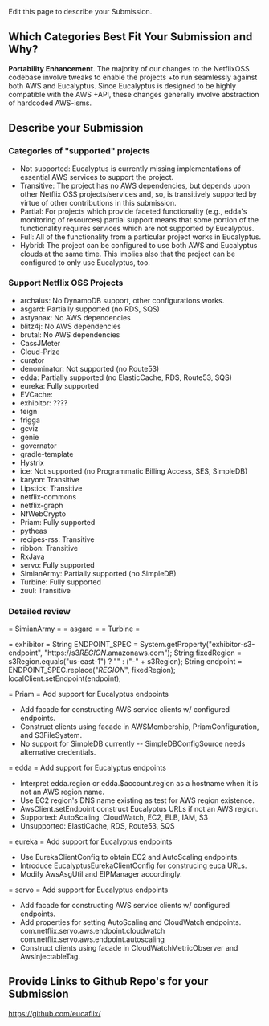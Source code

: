 Edit this page to describe your Submission.

## Which Categories Best Fit Your Submission and Why?
**Portability Enhancement**.  The majority of our changes to the NetflixOSS codebase involve tweaks to enable the projects
+to run seamlessly against both AWS and Eucalyptus.  Since Eucalyptus is designed to be highly compatible with the AWS
+API, these changes generally involve abstraction of hardcoded AWS-isms.

## Describe your Submission

### Categories of "supported" projects
* Not supported:  Eucalyptus is currently missing implementations of essential AWS services to support the project.
* Transitive:  The project has no AWS dependencies, but depends upon other Netflix OSS projects/services and, so, is transitively supported by virtue of other contributions in this submission.
* Partial:  For projects which provide faceted functionality (e.g., edda's monitoring of resources) partial support means that some portion of the functionality requires services which are not supported by Eucalyptus.
* Full:  All of the functionality from a particular project works in Eucalyptus.
* Hybrid:  The project can be configured to use both AWS and Eucalyptus clouds at the same time.  This implies also that the project can be configured to only use Eucalyptus, too.

### Support Netflix OSS Projects
* archaius: No DynamoDB support, other configurations works.
* asgard: Partially supported (no RDS, SQS)
* astyanax: No AWS dependencies
* blitz4j: No AWS dependencies
* brutal: No AWS dependencies
* CassJMeter
* Cloud-Prize
* curator
* denominator: Not supported (no Route53)
* edda: Partially supported (no ElasticCache, RDS, Route53, SQS)
* eureka: Fully supported
* EVCache:
* exhibitor: ????
* feign
* frigga
* gcviz
* genie
* governator
* gradle-template
* Hystrix
* ice: Not supported (no Programmatic Billing Access, SES, SimpleDB)
* karyon: Transitive
* Lipstick: Transitive
* netflix-commons
* netflix-graph
* NfWebCrypto
* Priam: Fully supported
* pytheas
* recipes-rss: Transitive
* ribbon: Transitive
* RxJava
* servo: Fully supported
* SimianArmy: Partially supported (no SimpleDB)
* Turbine: Fully supported
* zuul: Transitive

### Detailed review

= SimianArmy =
= asgard =
= Turbine =


= exhibitor =
String ENDPOINT_SPEC = System.getProperty("exhibitor-s3-endpoint", "https://s3$REGION$.amazonaws.com");
String fixedRegion = s3Region.equals("us-east-1") ? "" : ("-" + s3Region);
String endpoint = ENDPOINT_SPEC.replace("$REGION$", fixedRegion);
localClient.setEndpoint(endpoint);

= Priam =
Add support for Eucalyptus endpoints

- Add facade for constructing AWS service clients w/ configured endpoints.
- Construct clients using facade in AWSMembership, PriamConfiguration, and
  S3FileSystem.
- No support for SimpleDB currently -- SimpleDBConfigSource needs
  alternative credentials.

= edda =
Add support for Eucalyptus endpoints

- Interpret edda.region or edda.$account.region as a hostname
  when it is not an AWS region name.
- Use EC2 region's DNS name existing as test for AWS region existence.
- AwsClient.setEndpoint construct Eucalyptus URLs if not an AWS region.
- Supported: AutoScaling, CloudWatch, EC2, ELB, IAM, S3
- Unsupported: ElastiCache, RDS, Route53, SQS

= eureka =
Add support for Eucalyptus endpoints

- Use EurekaClientConfig to obtain EC2 and AutoScaling endpoints.
- Introduce EucalyptusEurekaClientConfig for construcing euca URLs.
- Modify AwsAsgUtil and EIPManager accordingly.

= servo =
Add support for Eucalyptus endpoints

- Add facade for constructing AWS service clients w/ configured endpoints.
- Add properties for setting AutoScaling and CloudWatch endpoints.
  com.netflix.servo.aws.endpoint.cloudwatch
  com.netflix.servo.aws.endpoint.autoscaling
- Construct clients using facade in CloudWatchMetricObserver and
  AwsInjectableTag.


## Provide Links to Github Repo's for your Submission
https://github.com/eucaflix/
